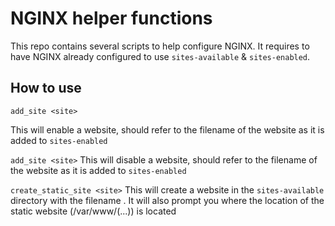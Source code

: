 # NGINX helper functions

This repo contains several scripts to help configure NGINX. It requires to have NGINX already configured to use `sites-available` & `sites-enabled`. 


## How to use
```
add_site <site>
```
This will enable a website, <site> should refer to the filename of the website as it is added to `sites-enabled`

```add_site <site>```
This will disable a website, <site> should refer to the filename of the website as it is added to `sites-enabled`

```create_static_site <site>```
This will create a website in the `sites-available` directory with the filename <site>. It will also prompt you where the location of the static website (/var/www/(...)) is located
